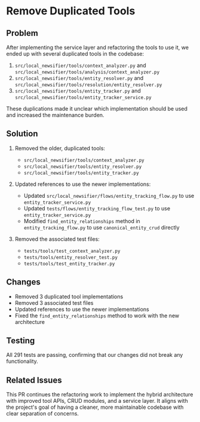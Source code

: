 # Remove Duplicated Tools

## Problem

After implementing the service layer and refactoring the tools to use it, we ended up with several duplicated tools in the codebase:

1. `src/local_newsifier/tools/context_analyzer.py` and `src/local_newsifier/tools/analysis/context_analyzer.py`
2. `src/local_newsifier/tools/entity_resolver.py` and `src/local_newsifier/tools/resolution/entity_resolver.py`
3. `src/local_newsifier/tools/entity_tracker.py` and `src/local_newsifier/tools/entity_tracker_service.py`

These duplications made it unclear which implementation should be used and increased the maintenance burden.

## Solution

1. Removed the older, duplicated tools:
   - `src/local_newsifier/tools/context_analyzer.py`
   - `src/local_newsifier/tools/entity_resolver.py`
   - `src/local_newsifier/tools/entity_tracker.py`

2. Updated references to use the newer implementations:
   - Updated `src/local_newsifier/flows/entity_tracking_flow.py` to use `entity_tracker_service.py`
   - Updated `tests/flows/entity_tracking_flow_test.py` to use `entity_tracker_service.py`
   - Modified `find_entity_relationships` method in `entity_tracking_flow.py` to use `canonical_entity_crud` directly

3. Removed the associated test files:
   - `tests/tools/test_context_analyzer.py`
   - `tests/tools/entity_resolver_test.py`
   - `tests/tools/test_entity_tracker.py`

## Changes

- Removed 3 duplicated tool implementations
- Removed 3 associated test files
- Updated references to use the newer implementations
- Fixed the `find_entity_relationships` method to work with the new architecture

## Testing

All 291 tests are passing, confirming that our changes did not break any functionality.

## Related Issues

This PR continues the refactoring work to implement the hybrid architecture with improved tool APIs, CRUD modules, and a service layer. It aligns with the project's goal of having a cleaner, more maintainable codebase with clear separation of concerns.
